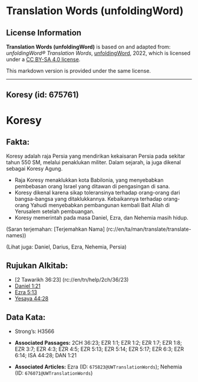 # Translation Words (unfoldingWord)

## License Information

**Translation Words (unfoldingWord)** is based on and adapted from: _unfoldingWord® Translation Words_, [unfoldingWord](https://unfoldingword.org/utw), 2022, which is licensed under a [CC BY-SA 4.0 license](https://creativecommons.org/licenses/by-sa/4.0/legalcode.en).

This markdown version is provided under the same license.



--------------------------------

## Koresy (id: 675761)

Koresy
======

Fakta:
------

Koresy adalah raja Persia yang mendirikan kekaisaran Persia pada sekitar tahun 550 SM, melalui penaklukan militer. Dalam sejarah, ia juga dikenal sebagai Koresy Agung.

* Raja Koresy menaklukkan kota Babilonia, yang menyebabkan pembebasan orang Israel yang ditawan di pengasingan di sana.
* Koresy dikenal karena sikap toleransinya terhadap orang\-orang dari bangsa\-bangsa yang ditaklukkannya. Kebaikannya terhadap orang\-orang Yahudi menyebabkan pembangunan kembali Bait Allah di Yerusalem setelah pembuangan.
* Koresy memerintah pada masa Daniel, Ezra, dan Nehemia masih hidup.

(Saran terjemahan: \[Terjemahkan Nama] (rc://en/ta/man/translate/translate\-names))

(Lihat juga: Daniel, Darius, Ezra, Nehemia, Persia)

Rujukan Alkitab:
----------------

* \[2 Tawarikh 36:23] (rc://en/tn/help/2ch/36/23\)
* [Daniel 1:21](https://ref.ly/Dan1:21)
* [Ezra 5:13](https://ref.ly/Ezra5:13)
* [Yesaya 44:28](https://ref.ly/Isa44:28)

Data Kata:
----------

* Strong’s: H3566

* **Associated Passages:** 2CH 36:23; EZR 1:1; EZR 1:2; EZR 1:7; EZR 1:8; EZR 3:7; EZR 4:3; EZR 4:5; EZR 5:13; EZR 5:14; EZR 5:17; EZR 6:3; EZR 6:14; ISA 44:28; DAN 1:21
* **Associated Articles:** Ezra (ID: `675823@UWTranslationWords`); Nehemia (ID: `676071@UWTranslationWords`)

